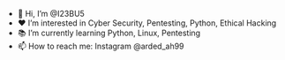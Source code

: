 - 👋 Hi, I’m @I23BU5
- ❤️ I’m interested in Cyber Security, Pentesting, Python, Ethical Hacking
- 📚 I’m currently learning Python, Linux, Pentesting
- 📫 How to reach me: Instagram @arded_ah99

<!---
I23BU5/I23BU5 is a ✨ special ✨ repository because its `README.md` (this file) appears on your GitHub profile.
You can click the Preview link to take a look at your changes.
--->

